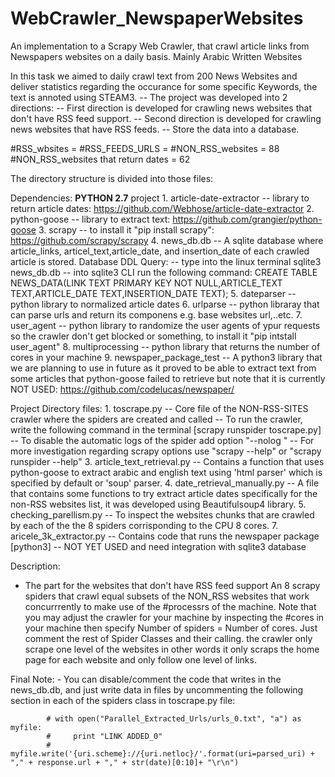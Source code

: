 # WebCrawler_NewspaperWebsites
An implementation to a Scrapy Web Crawler, that crawl article links from Newspapers websites on a daily basis. Mainly Arabic Written Websites 


In this task we aimed to daily crawl text from 200 News Websites and deliver statistics regarding the occurance for some specific Keywords, the text is annoted using STEAM3.
 -- The project was developed into 2 directions:
	 -- First direction is developed for crawling news websites that don't have RSS feed support.
	 -- Second direction is developed for crawling news websites that have RSS feeds.
	 -- Store the data into a database.

#RSS_wbsites = 
#RSS_FEEDS_URLS = 
#NON_RSS_websites = 88
#NON_RSS_websites that return dates = 62

The directory structure is divided into those files:

Dependencies: __PYTHON 2.7__ project
	1. article-date-extractor 
		-- library to return article dates: https://github.com/Webhose/article-date-extractor
	2. python-goose 
		-- library to extract text: https://github.com/grangier/python-goose
	3. scrapy 
		-- to install it "pip install scrapy": https://github.com/scrapy/scrapy
	4. news_db.db
		-- A sqlite database where article_links, articel_text,article_date, and insertion_date of each crawled article is stored.
		Database DDL Query:
		-- type into the linux terminal sqlite3 news_db.db
		-- into sqlite3 CLI run the following command:
			CREATE TABLE NEWS_DATA(LINK TEXT PRIMARY KEY NOT NULL,ARTICLE_TEXT TEXT,ARTICLE_DATE TEXT,INSERTION_DATE TEXT);
	5. dateparser 
		-- python library to normalized article dates
	6. urlparse
		-- python libraray that can parse urls and return its componens e.g. base websites url,..etc.
	7. user_agent
		-- python library to randomize the user agents of ypur requests so the crawler don't get blocked or something, to install it "pip intstall user_agent"
	8. multiprocessing
		-- python library that returns the number of cores in your machine
	9. newspaper_package_test 
		-- A python3 library that we are planning to use in future as it proved to be able to extract text from some articles that python-goose failed to retrieve but note that it is currently NOT USED: https://github.com/codelucas/newspaper/

Project Directory files:
	1. toscrape.py
		-- Core file of the NON-RSS-SITES crawler where the spiders are created and called 
		-- To run the crawler, write the following command in the terminal [scrapy runspider toscrape.py]
		-- To disable the automatic logs of the spider add option "--nolog " 
		-- For more investigation regarding scrapy options use "scrapy --help" or "scrapy runspider --help"
	3. article_text_retrieval.py 
		-- Contains a function that uses python-goose to extract arabic and english text using 'html parser' which is specified by default or 'soup' parser.
	4. date_retrieval_manually.py 
		-- A file that contains some functions to try extract article dates specifically for the non-RSS websites list, it was developed using Beautifulsoup4 library.
	5. checking_parellism.py 
		-- To inspect the websites chunks that are crawled by each of the the 8 spiders corrisponding to the CPU 8 cores.
	7. aricele_3k_extractor.py 
		-- Contains code that runs the newspaper package [python3] -- NOT YET USED and need integration with sqlite3 database


Description:
-	The part for the websites that don't have RSS feed support
	An 8 scrapy spiders that crawl equal subsets of the NON_RSS websites that work concurrrently to make use of the #processrs of the machine. Note that you may adjust the crawler for your machine by inspecting the #cores in your machine then specify Number of spiders = Number of cores. Just comment the rest of Spider Classes and their calling. the crawler only scrape one level of the websites in other words it only scraps the home page for each website and only follow one level of links.



Final Note:
	- You can disable/comment the code that writes in the news_db.db, and just write data in files by uncommenting the following section in each of the spiders class in toscrape.py file:

            # with open("Parallel_Extracted_Urls/urls_0.txt", "a") as myfile:    
            #     print "LINK ADDED_0"
            #     myfile.write('{uri.scheme}://{uri.netloc}/'.format(uri=parsed_uri) + "," + response.url + "," + str(date)[0:10]+ "\r\n") 
